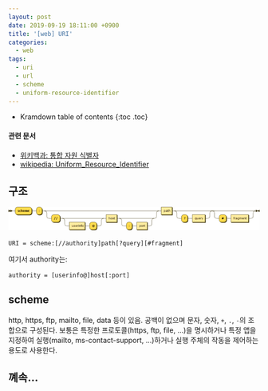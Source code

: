 ```yaml
---
layout: post
date: 2019-09-19 18:11:00 +0900
title: '[web] URI'
categories:
  - web
tags:
  - uri
  - url
  - scheme
  - uniform-resource-identifier
---
```


* Kramdown table of contents
{:toc .toc}

#### 관련 문서

- [위키백과: 통합 자원 식별자](https://ko.wikipedia.org/wiki/%ED%86%B5%ED%95%A9_%EC%9E%90%EC%9B%90_%EC%8B%9D%EB%B3%84%EC%9E%90)
- [wikipedia: Uniform_Resource_Identifier](https://en.wikipedia.org/wiki/Uniform_Resource_Identifier)

## 구조

![](/images/uri-syntax-diagram.png)

```
URI = scheme:[//authority]path[?query][#fragment]
```

여기서 authority는:

```
authority = [userinfo@]host[:port]
```

## scheme

http, https, ftp, mailto, file, data 등이 있음. 공백이 없으며 문자, 숫자, `+`, `.`, `-`의 조합으로 구성된다. 보통은 특정한 프로토콜(https, ftp, file, ...)을 명시하거나 특정 앱을 지정하여 실행(mailto, ms-contact-support, ...)하거나 실행 주체의 작동을 제어하는 용도로 사용한다.

## 꼐속...
